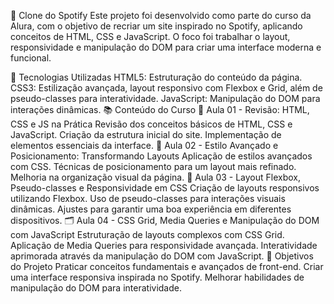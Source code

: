 🎵 Clone do Spotify
Este projeto foi desenvolvido como parte do curso da Alura, com o objetivo de recriar um site inspirado no Spotify, aplicando conceitos de HTML, CSS e JavaScript. O foco foi trabalhar o layout, responsividade e manipulação do DOM para criar uma interface moderna e funcional.

🚀 Tecnologias Utilizadas
HTML5: Estruturação do conteúdo da página.
CSS3: Estilização avançada, layout responsivo com Flexbox e Grid, além de pseudo-classes para interatividade.
JavaScript: Manipulação do DOM para interações dinâmicas.
📚 Conteúdo do Curso
📄 Aula 01 - Revisão: HTML, CSS e JS na Prática
Revisão dos conceitos básicos de HTML, CSS e JavaScript.
Criação da estrutura inicial do site.
Implementação de elementos essenciais da interface.
🎨 Aula 02 - Estilo Avançado e Posicionamento: Transformando Layouts
Aplicação de estilos avançados com CSS.
Técnicas de posicionamento para um layout mais refinado.
Melhoria na organização visual da página.
📏 Aula 03 - Layout Flexbox, Pseudo-classes e Responsividade em CSS
Criação de layouts responsivos utilizando Flexbox.
Uso de pseudo-classes para interações visuais dinâmicas.
Ajustes para garantir uma boa experiência em diferentes dispositivos.
🗂️ Aula 04 - CSS Grid, Media Queries e Manipulação do DOM com JavaScript
Estruturação de layouts complexos com CSS Grid.
Aplicação de Media Queries para responsividade avançada.
Interatividade aprimorada através da manipulação do DOM com JavaScript.
🎯 Objetivos do Projeto
Praticar conceitos fundamentais e avançados de front-end.
Criar uma interface responsiva inspirada no Spotify.
Melhorar habilidades de manipulação do DOM para interatividade.

